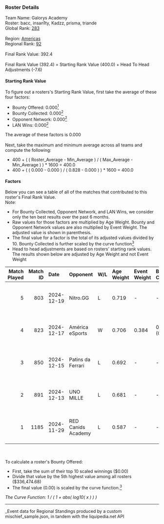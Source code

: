 ### Roster Details<br />
Team Name: Galorys Academy<br />
Roster: bacc, insan1ty, Kadzz, prisma, triande<br />
Global Rank: [283](../../standings_global_2025_03_01.md)<br />
<br />
Region: [Americas]( ../../standings_americas_2025_03_01.md)<br />
Regional Rank: [92]( ../../standings_americas_2025_03_01.md)<br />
<br />
Final Rank Value:  392.4<br />
<br />
Final Rank Value (392.4) = Starting Rank Value (400.0) + Head To Head Adjustments (-7.6)<br />

#### Starting Rank Value<br />
To figure out a rosters's Starting Rank Value, first take the average of these four factors:<br />
- Bounty Offered: 0.000[<sup>1</sup>](#table2)
- Bounty Collected: 0.000[<sup>2</sup>](#table1)
- Opponent Network: 0.000[<sup>2</sup>](#table1)
- LAN Wins: 0.000[<sup>2</sup>](#table1)

The average of these factors is 0.000<br />
<br />
Next, take the maximum and minimum average across all teams and compute the following:<br />
- 400 + ( ( Roster_Average - Min_Average ) / ( Max_Average - Min_Average ) ) * 1600 = 400.0
- 400 + ( ( 0.000 - 0.000 ) / ( 0.828 - 0.000 ) ) * 1600 = 400.0


#### Factors<br />
Below you can see a table of all of the matches that contributed to this roster's Final Rank Value.<br />
Note:<br />

- For Bounty Collected, Opponent Network, and LAN Wins, we consider only the ten best results over the past 6 months.
- Raw values for those factors are multiplied by Age Weight. Bounty and Opponent Network values are also multiplied by Event Weight. The adjusted value is shown in parenthesis.
- The final value for a factor is the total of its adjusted values divided by 10. Bounty Collected is further scaled by the curve function[<sup>3</sup>](#curveFunction)
- Head to head adjustments are based on rosters' starting rank values. The results shown below are adjusted by Age Weight and not Event Weight
<span id="table1"></span><br />


| Match Played | Match ID | Date       | Opponent           | W/L | Age Weight | Event Weight | Bounty Collected | Opponent Network | LAN Wins  | H2H Adj. | Roster                                 |
| -: | -: | :- | :- | :- | :- | :- | :- | :- | :- | -: | :- |
|            5 |      803 | 2024-12-19 | Nitro.GG           | L   | 0.719      | -            | -                | -                | -         |    -4.38 | bacc, insan1ty, Kadzz, prisma, triande |
|            4 |      823 | 2024-12-17 | América eSports    | W   | 0.706      | 0.384        | 0.000 (0.000)    | 0.000 (0.000)    | 0 (0.000) |    11.11 | bacc, insan1ty, Kadzz, prisma, triande |
|            3 |      850 | 2024-12-15 | Patins da Ferrari  | L   | 0.692      | -            | -                | -                | -         |    -7.19 | bacc, insan1ty, Kadzz, prisma, triande |
|            2 |      891 | 2024-12-13 | UNO MILLE          | L   | 0.681      | -            | -                | -                | -         |    -3.32 | bacc, insan1ty, Kadzz, prisma, triande |
|            1 |     1185 | 2024-11-29 | RED Canids Academy | L   | 0.587      | -            | -                | -                | -         |    -3.84 | bacc, insan1ty, Kadzz, prisma, triande |

<br />
<span id="table2"></span><br />
To calculate a roster's Bounty Offered:<br />

- First, take the sum of their top 10 scaled winnings ($0.00)
- Divide that value by the 5th highest value among all rosters ($336,474.68)
- The final value (0.00) is scaled by the curve function.[<sup>3</sup>](#curveFunction)

<span id="curveFunction"></span>_The Curve Function: 1 / ( 1 + abs( log10( x ) ) )_<br />

---
_Event data for Regional Standings produced by a custom mischief_sample.json, in tandem with the liquipedia.net API<br />
